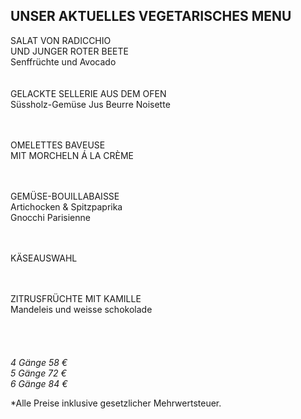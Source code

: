 ## UNSER AKTUELLES VEGETARISCHES MENU

SALAT VON RADICCHIO  
UND JUNGER ROTER BEETE  
Senffrüchte und Avocado  
<br><br>
GELACKTE SELLERIE AUS DEM OFEN  
Süssholz-Gemüse Jus
Beurre Noisette  
<br><br>

OMELETTES BAVEUSE  
MIT MORCHELN Á LA CRÈME  
<br><br>

GEMÜSE-BOUILLABAISSE  
Artichocken & Spitzpaprika  
Gnocchi Parisienne   
<br><br>

KÄSEAUSWAHL  
<br><br>

ZITRUSFRÜCHTE MIT KAMILLE  
Mandeleis und weisse schokolade   
<br>
<br>
<br>
<br>
_4 Gänge 58 €_  
_5 Gänge 72 €_   
_6 Gänge 84 €_  
  
\*Alle Preise inklusive gesetzlicher Mehrwertsteuer.
